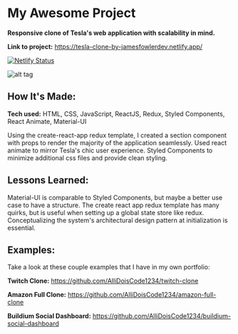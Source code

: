 # My Awesome Project

**Responsive clone of Tesla's web application with scalability in mind.**


**Link to project:** https://tesla-clone-by-jamesfowlerdev.netlify.app/

[![Netlify Status](https://api.netlify.com/api/v1/badges/4ea90089-b2fc-4278-b1c3-5edf121bbaeb/deploy-status)](https://app.netlify.com/sites/tesla-clone-by-jamesfowlerdev/deploys)

![alt tag](https://i.imgur.com/sks6orp.png)

## How It's Made:

**Tech used:** HTML, CSS, JavaScript, ReactJS, Redux, Styled Components, React Animate, Material-UI

Using the create-react-app redux template, I created a section component with props to render the majority of the application seamlessly. Used react animate to mirror Tesla's chic user experience. Styled Components to minimize additional css files and provide clean styling. 

## Lessons Learned:

Material-UI is comparable to Styled Components, but maybe a better use case to have a structure. The create react app redux template has many quirks, but is useful when setting up a global state store like redux. Conceptualizing the system's architectural design pattern at initialization is essential.

## Examples:
Take a look at these couple examples that I have in my own portfolio:

**Twitch Clone:** https://github.com/AlliDoisCode1234/twitch-clone

**Amazon Full Clone:** https://github.com/AlliDoisCode1234/amazon-full-clone

**Buildium Social Dashboard:** https://github.com/AlliDoisCode1234/buildium-social-dashboard



